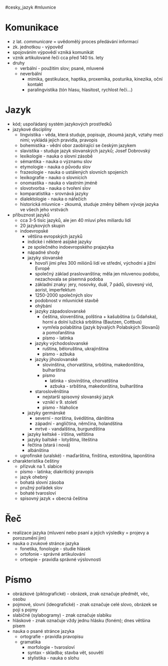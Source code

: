 #cesky_jazyk #mluvnice
# Komunikace
* z lat. *communicare* = uvědomělý proces předávání informací
* zk. jednotkou - výpověď
* spojováním výpovědí vzniká komunikát
* vznik artikulované řeči cca před 140 tis. lety
* druhy
	* verbální - použitím slov; psané, mluvené
	* neverbální
		* mimika, gestikulace, haptika, proxemika, posturika, kinezika, oční kontakt
		* paralingvistika (tón hlasu, hlasitost, rychlost řeči...)
# Jazyk
* kód; uspořádaný systém jazykových prostředků
* jazykové disciplíny
	* lingvistika - věda, která studuje, popisuje, zkoumá jazyk, vztahy mezi nimi; vykládá jejich pravidla, pravopis
	* bohemistika - vědní obor zaobírající se českým jazykem
	* slavistika - studuje jazyk slovanských jazyků; Josef Dobrovský
	* lexikologie - nauka o slovní zásobě
	* sémantika - nauka o významu slov
	* etymologie - nauka o původu slov
	* frazeologie - nauka o ustálených slovních spojeních
	* lexikografie - nauko o slovnících
	* onomastika - nauka o vlastním jméně
	* slovotvorba - nauka o tvoření slov
	* komparatistika - srovnává jazyky
	* dialektologie - nauka o nářečích
	* historická mluvnice - zkoumá, studuje změny během vývoje jazyka ve všech jeho vrstvách
* příbuznost jazyků
	* cca 3-5 tisíc jazyků, ale jen 40 mluví přes miliardu lidí
	* 20 jazykových skupin
	* indoevropské
		* většina evropských jazyků
		* indické i některé asijské jazyky
		* ze společného indoevropského prajazyka
		* nápadné shody
		* jazyky slovanské
			* hovoří jimi přes 300 miliónů lidí ve střední, východní a jižní Evropě
			* společný základ praslovanština; měla jen mluvenou podobu, nezachovala se písemná podoba
			* základní znaky: jery, nosovky, duál, 7 pádů, slovesný vid, aorist, imperfektum
			* 1250-2000 společných slov
			* podobnost v mluvnické stavbě
			* ohýbání
			* jazyky západoslovanské
				* čeština, slovenština, polština + kašubština (u Gdaňska), horní a dolní lužická srbština (Bautzen, Cottbus)
				* vymřela polabština (jazyk bývalých Polabských Slovanů) a pomořanština
				* písmo - latinka
			* jazyky východoslovanské
				* ruština, běloruština, ukrajinština
				* písmo - azbuka
			* jazyky jihoslovanské
				* slovinština, chorvatština, srbština, makedonština, bulharština
				* písmo
					* latinka - slovinština, chorvatština
					* azbuka - srbština, makedonština, bulharština
			* staroslověnština
				* nejstarší spisovný slovanský jazyk
				* vznikl v 9. století
				* písmo - hlaholice
		* jazyky germánské
			* severní - norština, švédština, dánština
			* západní - angličtina, němčina, holandština
			* mrtvé - vandalština, burgundština
		* jazyky keltské - irština, veltština
		* jazyky baltské - lotyština, liteština
		* řečtina (stará i nová)
		* albánština
	* ugrofinské (uralské) - maďarština, finština, estonština, laponština
* charakteristika češtiny
	* přízvuk na 1. slabice
	* písmo - latinka; diakritický pravopis
	* jazyk ohebný
	* bohatá slovní zásoba
	* pružný pořádek slov
	* bohaté tvarosloví
	* spisovný jazyk + obecná čeština
# Řeč
* realizace jazyka (mluvení nebo psaní a jejich výsledky = projevy a porozumění jim)
* nauka o zvukové stránce jazyka
	* fonetika, fonologie - studie hlásek
	* ortofonie - správné artikulování
	* ortoepie - pravidla správné výslovnosti
# Písmo
* obrázkové (piktografické) - obrázek, znak označuje předmět, věc, osobu
* pojmové, slovní (ideografické) - znak označuje celé slovo, obrázek se pojí s pojmy
* slabičné (sylabogramy) - znak označuje slabiku
* hláskové - znak označuje vždy jednu hlásku (foném); dnes většina písem
* nauka o psané stránce jazyka
	* ortografie - pravidla pravopisu
	* gramatika
		* morfologie - tvarosloví
		* syntax - skladba; stavba vět, souvětí
		* stylistika - nauka o slohu